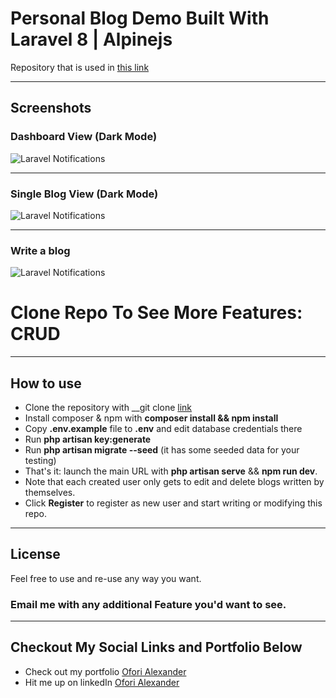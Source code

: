 # Personal Blog Demo Built With Laravel 8 | Alpinejs

Repository that is used in [this link](https://github.com/OforiAlexander/Personal-Blog-As-A-Beginner.git)

- - - - -

## Screenshots 

### Dashboard View (Dark Mode)
![Laravel Notifications](https://github.com/OforiAlexander/Personal-Blog-As-A-Beginner/assets/110553162/6da14efc-9c64-4033-a62f-72cbfc543fd9)

- - - - -

### Single Blog View (Dark Mode)
![Laravel Notifications](https://github.com/OforiAlexander/Personal-Blog-As-A-Beginner/assets/110553162/9ff04427-423e-4beb-9672-1ace251aab7f)

- - - - -
### Write a blog
![Laravel Notifications](https://github.com/OforiAlexander/Personal-Blog-As-A-Beginner/assets/110553162/7b4d6303-20c8-44f1-b867-26dfa2a9d10f)


# Clone Repo To See More Features: CRUD
- - - - -

## How to use

- Clone the repository with __git clone [link](https://github.com/OforiAlexander/Personal-Blog-As-A-Beginner.git__)
- Install composer & npm with __composer install && npm install__
- Copy __.env.example__ file to __.env__ and edit database credentials there
- Run __php artisan key:generate__
- Run __php artisan migrate --seed__ (it has some seeded data for your testing)
- That's it: launch the main URL with __php artisan serve__ && __npm run dev__. 
- Note that each created user only gets to edit and delete blogs written by themselves.
- Click __Register__ to register as new user and start writing or modifying this repo.


- - - - -

## License

Feel free to use and re-use any way you want.

### Email me with any additional Feature you'd want to see.
- - - - -

## Checkout My Social Links and Portfolio Below

- Check out my portfolio [Ofori Alexander](https://ofori-alexander.vercel.app/)
- Hit me up on linkedIn [Ofori Alexander](https://www.linkedin.com/in/alexander-ofori01)

